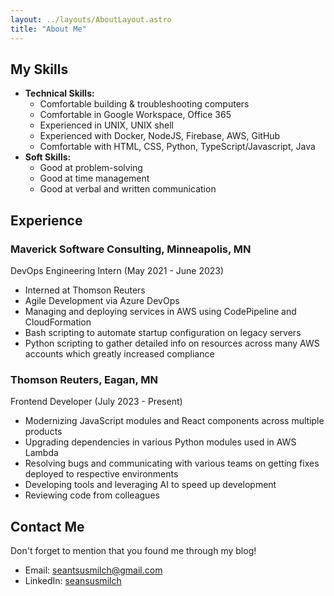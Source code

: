 ```yaml
---
layout: ../layouts/AboutLayout.astro
title: "About Me"
---
```


## My Skills

* **Technical Skills:**
  * Comfortable building & troubleshooting computers
  * Comfortable in Google Workspace, Office 365
  * Experienced in UNIX, UNIX shell
  * Experienced with Docker, NodeJS, Firebase, AWS, GitHub
  * Comfortable with HTML, CSS, Python, TypeScript/Javascript, Java
* **Soft Skills:**
  * Good at problem-solving
  * Good at time management
  * Good at verbal and written communication

## Experience

### Maverick Software Consulting, Minneapolis, MN

DevOps Engineering Intern (May 2021 - June 2023)

* Interned at Thomson Reuters
* Agile Development via Azure DevOps
* Managing and deploying services in AWS using CodePipeline and CloudFormation
* Bash scripting to automate startup configuration on legacy servers
* Python scripting to gather detailed info on resources across many AWS accounts which greatly increased compliance

### Thomson Reuters, Eagan, MN

Frontend Developer (July 2023 - Present)

* Modernizing JavaScript modules and React components across multiple products
* Upgrading dependencies in various Python modules used in AWS Lambda
* Resolving bugs and communicating with various teams on getting fixes deployed to respective environments
* Developing tools and leveraging AI to speed up development
* Reviewing code from colleagues

## Contact Me

Don't forget to mention that you found me through my blog!

* Email: seantsusmilch@gmail.com
* LinkedIn: [seansusmilch](https://www.linkedin.com/in/seansusmilch/)